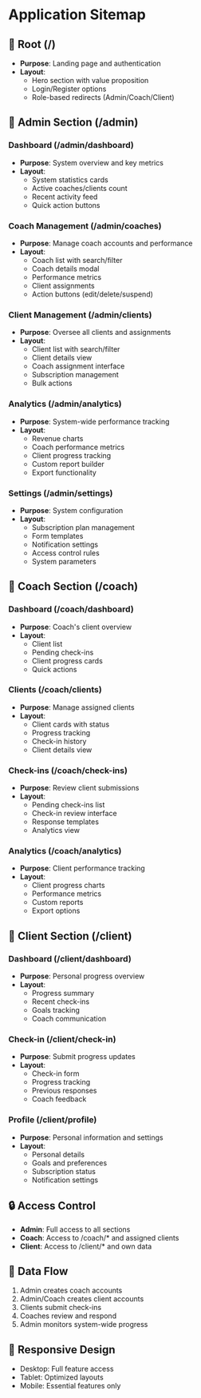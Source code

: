# Application Sitemap

## 📁 Root (/)
- **Purpose**: Landing page and authentication
- **Layout**: 
  - Hero section with value proposition
  - Login/Register options
  - Role-based redirects (Admin/Coach/Client)

## 📁 Admin Section (/admin)
### Dashboard (/admin/dashboard)
- **Purpose**: System overview and key metrics
- **Layout**:
  - System statistics cards
  - Active coaches/clients count
  - Recent activity feed
  - Quick action buttons

### Coach Management (/admin/coaches)
- **Purpose**: Manage coach accounts and performance
- **Layout**:
  - Coach list with search/filter
  - Coach details modal
  - Performance metrics
  - Client assignments
  - Action buttons (edit/delete/suspend)

### Client Management (/admin/clients)
- **Purpose**: Oversee all clients and assignments
- **Layout**:
  - Client list with search/filter
  - Client details view
  - Coach assignment interface
  - Subscription management
  - Bulk actions

### Analytics (/admin/analytics)
- **Purpose**: System-wide performance tracking
- **Layout**:
  - Revenue charts
  - Coach performance metrics
  - Client progress tracking
  - Custom report builder
  - Export functionality

### Settings (/admin/settings)
- **Purpose**: System configuration
- **Layout**:
  - Subscription plan management
  - Form templates
  - Notification settings
  - Access control rules
  - System parameters

## 📁 Coach Section (/coach)
### Dashboard (/coach/dashboard)
- **Purpose**: Coach's client overview
- **Layout**:
  - Client list
  - Pending check-ins
  - Client progress cards
  - Quick actions

### Clients (/coach/clients)
- **Purpose**: Manage assigned clients
- **Layout**:
  - Client cards with status
  - Progress tracking
  - Check-in history
  - Client details view

### Check-ins (/coach/check-ins)
- **Purpose**: Review client submissions
- **Layout**:
  - Pending check-ins list
  - Check-in review interface
  - Response templates
  - Analytics view

### Analytics (/coach/analytics)
- **Purpose**: Client performance tracking
- **Layout**:
  - Client progress charts
  - Performance metrics
  - Custom reports
  - Export options

## 📁 Client Section (/client)
### Dashboard (/client/dashboard)
- **Purpose**: Personal progress overview
- **Layout**:
  - Progress summary
  - Recent check-ins
  - Goals tracking
  - Coach communication

### Check-in (/client/check-in)
- **Purpose**: Submit progress updates
- **Layout**:
  - Check-in form
  - Progress tracking
  - Previous responses
  - Coach feedback

### Profile (/client/profile)
- **Purpose**: Personal information and settings
- **Layout**:
  - Personal details
  - Goals and preferences
  - Subscription status
  - Notification settings

## 🔒 Access Control
- **Admin**: Full access to all sections
- **Coach**: Access to /coach/* and assigned clients
- **Client**: Access to /client/* and own data

## 🔄 Data Flow
1. Admin creates coach accounts
2. Admin/Coach creates client accounts
3. Clients submit check-ins
4. Coaches review and respond
5. Admin monitors system-wide progress

## 📱 Responsive Design
- Desktop: Full feature access
- Tablet: Optimized layouts
- Mobile: Essential features only 